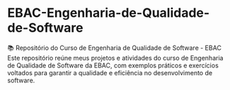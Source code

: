 # EBAC-Engenharia-de-Qualidade-de-Software
📚 Repositório do Curso de Engenharia de Qualidade de Software - EBAC Este repositório reúne meus projetos e atividades do curso de Engenharia de Qualidade de Software da EBAC, com exemplos práticos e exercícios voltados para garantir a qualidade e eficiência no desenvolvimento de software.
